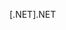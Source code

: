 <span data-ttu-id="e5df5-101">[.NET]</span><span class="sxs-lookup"><span data-stu-id="e5df5-101">.NET</span></span>